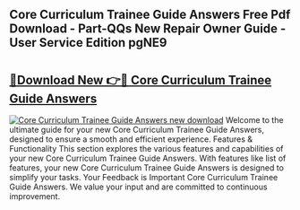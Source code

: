 ## Core Curriculum Trainee Guide Answers Free Pdf Download - Part-QQs New Repair Owner Guide - User Service Edition pgNE9

# <h2><a href="http://bc80251.oget.top/?id=Core+Curriculum+Trainee+Guide+Answers">🔗Download New 👉🔴 Core Curriculum Trainee Guide Answers</a></h2>

[![Core Curriculum Trainee Guide Answers new download](https://i.imgur.com/5g1atiW.png)](http://bc80251.oget.top/?id=Core+Curriculum+Trainee+Guide+Answers)
Welcome to the ultimate guide for your new Core Curriculum Trainee Guide Answers, designed to ensure a smooth and efficient experience. Features & Functionality This section explores the various features and capabilities of your new Core Curriculum Trainee Guide Answers. With features like list of features, your new Core Curriculum Trainee Guide Answers is designed to simplify your tasks. Your Feedback is Important Core Curriculum Trainee Guide Answers. We value your input and are committed to continuous improvement.
